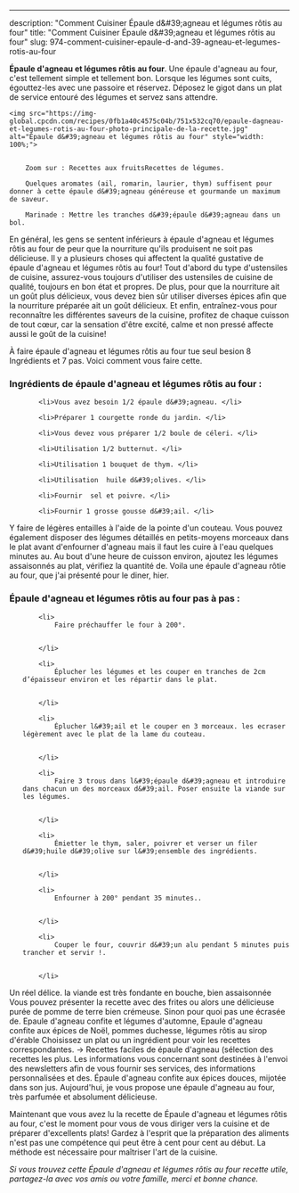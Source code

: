 ---
description: "Comment Cuisiner Épaule d&amp;#39;agneau et légumes rôtis au four"
title: "Comment Cuisiner Épaule d&amp;#39;agneau et légumes rôtis au four"
slug: 974-comment-cuisiner-epaule-d-and-39-agneau-et-legumes-rotis-au-four

<p>
	<strong>Épaule d&#39;agneau et légumes rôtis au four</strong>. 
	Une épaule d&#39;agneau au four, c&#39;est tellement simple et tellement bon. Lorsque les légumes sont cuits, égouttez-les avec une passoire et réservez. Déposez le gigot dans un plat de service entouré des légumes et servez sans attendre.
</p>
<p>
	
	<img src="https://img-global.cpcdn.com/recipes/0fb1a40c4575c04b/751x532cq70/epaule-dagneau-et-legumes-rotis-au-four-photo-principale-de-la-recette.jpg" alt="Épaule d&#39;agneau et légumes rôtis au four" style="width: 100%;">
	
	
		Zoom sur : Recettes aux fruitsRecettes de légumes.
	
		Quelques aromates (ail, romarin, laurier, thym) suffisent pour donner à cette épaule d&#39;agneau généreuse et gourmande un maximum de saveur.
	
		Marinade : Mettre les tranches d&#39;épaule d&#39;agneau dans un bol.
	
</p>

En général, les gens se sentent inférieurs à épaule d&#39;agneau et légumes rôtis au four de peur que la nourriture qu'ils produisent ne soit pas délicieuse. Il y a plusieurs choses qui affectent la qualité gustative de épaule d&#39;agneau et légumes rôtis au four! Tout d'abord du type d'ustensiles de cuisine, assurez-vous toujours d'utiliser des ustensiles de cuisine de qualité, toujours en bon état et propres. De plus, pour que la nourriture ait un goût plus délicieux, vous devez bien sûr utiliser diverses épices afin que la nourriture préparée ait un goût délicieux. Et enfin, entraînez-vous pour reconnaître les différentes saveurs de la cuisine, profitez de chaque cuisson de tout cœur, car la sensation d'être excité, calme et non pressé affecte aussi le goût de la cuisine!

<!--inarticleads1-->

À faire épaule d&#39;agneau et légumes rôtis au four tue seul besion 8 Ingrédients et 7 pas. Voici comment vous faire cette.

<h3>Ingrédients de épaule d&#39;agneau et légumes rôtis au four :</h3>

<ol>
	
		<li>Vous avez besoin 1/2 épaule d&#39;agneau. </li>
	
		<li>Préparer 1 courgette ronde du jardin. </li>
	
		<li>Vous devez vous préparer 1/2 boule de céleri. </li>
	
		<li>Utilisation 1/2 butternut. </li>
	
		<li>Utilisation 1 bouquet de thym. </li>
	
		<li>Utilisation  huile d&#39;olives. </li>
	
		<li>Fournir  sel et poivre. </li>
	
		<li>Fournir 1 grosse gousse d&#39;ail. </li>
	
</ol>

Y faire de légères entailles à l&#39;aide de la pointe d&#39;un couteau. Vous pouvez également disposer des légumes détaillés en petits-moyens morceaux dans le plat avant d&#39;enfourner d&#39;agneau mais il faut les cuire à l&#39;eau quelques minutes au. Au bout d&#39;une heure de cuisson environ, ajoutez les légumes assaisonnés au plat, vérifiez la quantité de. Voila une épaule d&#39;agneau rôtie au four, que j&#39;ai présenté pour le diner, hier. 

<!--inarticleads2-->

<h3>Épaule d&#39;agneau et légumes rôtis au four pas à pas :</h3>

<ol>
	
		<li>
			Faire préchauffer le four à 200°.
			
			
		</li>
	
		<li>
			Éplucher les légumes et les couper en tranches de 2cm d’épaisseur environ et les répartir dans le plat.
			
			
		</li>
	
		<li>
			Éplucher l&#39;ail et le couper en 3 morceaux. les ecraser légèrement avec le plat de la lame du couteau.
			
			
		</li>
	
		<li>
			Faire 3 trous dans l&#39;épaule d&#39;agneau et introduire dans chacun un des morceaux d&#39;ail. Poser ensuite la viande sur les légumes.
			
			
		</li>
	
		<li>
			Émietter le thym, saler, poivrer et verser un filer d&#39;huile d&#39;olive sur l&#39;ensemble des ingrédients.
			
			
		</li>
	
		<li>
			Enfourner à 200° pendant 35 minutes..
			
			
		</li>
	
		<li>
			Couper le four, couvrir d&#39;un alu pendant 5 minutes puis trancher et servir !.
			
			
		</li>
	
</ol>

Un réel délice. la viande est très fondante en bouche, bien assaisonnée Vous pouvez présenter la recette avec des frites ou alors une délicieuse purée de pomme de terre bien crémeuse. Sinon pour quoi pas une écrasée de. Epaule d&#39;agneau confite et légumes d&#39;automne, Epaule d&#39;agneau confite aux épices de Noël, pommes duchesse, légumes rôtis au sirop d&#39;érable Choisissez un plat ou un ingrédient pour voir les recettes correspondantes. → Recettes faciles de épaule d&#39;agneau (sélection des recettes les plus. Les informations vous concernant sont destinées à l&#39;envoi des newsletters afin de vous fournir ses services, des informations personnalisées et des. Épaule d&#39;agneau confite aux épices douces, mijotée dans son jus. Aujourd&#39;hui, je vous propose une épaule d&#39;agneau au four, très parfumée et absolument délicieuse. 

<!--inarticleads1-->

<p>
Maintenant que vous avez lu la recette de Épaule d&#39;agneau et légumes rôtis au four, c'est le moment pour vous de vous diriger vers la cuisine et de préparer d'excellents plats! Gardez à l'esprit que la préparation des aliments n'est pas une compétence qui peut être à cent pour cent au début. La méthode est nécessaire pour maîtriser l'art de la cuisine.
</p>

<p>
<i>Si vous trouvez cette Épaule d&#39;agneau et légumes rôtis au four recette utile, partagez-la avec vos amis ou votre famille, merci et bonne chance.</i>
</p>

